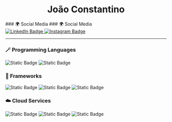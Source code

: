 <h1 align="center">João Constantino</h1>
### 🌍 Social Media
### 🌍 Social Media

<div style="flex">
  <a href="https://www.linkedin.com/in/jo%C3%A3o-barreto-42a05224a/" target="_blank">
    <img alt="LinkedIn Badge" src="https://img.shields.io/badge/LinkedIn-a?style=flat&logo=LinkedIn&logoColor=white&color=blue">
  </a>
  <a href="https://www.instagram.com/j0a0_constantino/" target="_blank">
    <img alt="Instagram Badge" src="https://img.shields.io/badge/Instagram-a?style=flat&logo=Instagram&logoColor=white&color=purple">
  </a>
</div>


----

### 🪄 Programming Languages
<div style="flex">
  <img alt="Static Badge" src="https://img.shields.io/badge/Python-a?logo=Python&logoColor=black&color=white">
  <img alt="Static Badge" src="https://img.shields.io/badge/JavaScript-a?style=flat&logo=JavaScript&logoColor=black&color=white">
</div>

### 🔧 Frameworks
<div style="flex">
  <img alt="Static Badge" src="https://img.shields.io/badge/Django-a?style=flat&logo=Django&logoColor=white&color=red">
  <img alt="Static Badge" src="https://img.shields.io/badge/React-a?style=flat&logo=React&logoColor=white&color=red">
  <img alt="Static Badge" src="https://img.shields.io/badge/React%20Native-a?style=flat&logo=React&logoColor=white&color=red">
</div>

### ☁️ Cloud Services

<div style="flex">
  <img alt="Static Badge" src="https://img.shields.io/badge/Azure-a?style=flat&logo=MicrosoftAzure&logoColor=white&color=purple">
  <img alt="Static Badge" src="https://img.shields.io/badge/Firebase-a?style=flat&logo=Firebase&logoColor=white&color=purple">
  <img alt="Static Badge" src="https://img.shields.io/badge/Vercel-a?style=flat&logo=Vercel&logoColor=white&color=purple">
</div>

